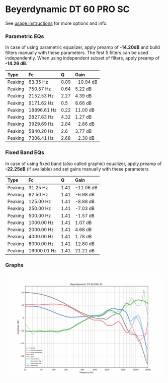 # Beyerdynamic DT 60 PRO SC
See [usage instructions](https://github.com/jaakkopasanen/AutoEq#usage) for more options and info.

### Parametric EQs
In case of using parametric equalizer, apply preamp of **-14.20dB** and build filters manually
with these parameters. The first 5 filters can be used independently.
When using independent subset of filters, apply preamp of **-14.26 dB**.

| Type    | Fc          |    Q | Gain      |
|:--------|:------------|:-----|:----------|
| Peaking | 63.35 Hz    | 0.09 | -10.94 dB |
| Peaking | 750.57 Hz   | 0.64 | 5.22 dB   |
| Peaking | 2152.53 Hz  | 2.27 | 4.39 dB   |
| Peaking | 9171.62 Hz  | 0.5  | 8.66 dB   |
| Peaking | 18896.61 Hz | 0.22 | 11.00 dB  |
| Peaking | 2827.63 Hz  | 4.32 | 1.27 dB   |
| Peaking | 3929.69 Hz  | 2.84 | -2.86 dB  |
| Peaking | 5840.20 Hz  | 2.6  | 3.77 dB   |
| Peaking | 7306.41 Hz  | 2.68 | -2.30 dB  |

### Fixed Band EQs
In case of using fixed band (also called graphic) equalizer, apply preamp of **-22.25dB**
(if available) and set gains manually with these parameters.

| Type    | Fc          |    Q | Gain      |
|:--------|:------------|:-----|:----------|
| Peaking | 31.25 Hz    | 1.41 | -11.06 dB |
| Peaking | 62.50 Hz    | 1.41 | -6.98 dB  |
| Peaking | 125.00 Hz   | 1.41 | -8.88 dB  |
| Peaking | 250.00 Hz   | 1.41 | -7.03 dB  |
| Peaking | 500.00 Hz   | 1.41 | -1.57 dB  |
| Peaking | 1000.00 Hz  | 1.41 | 1.07 dB   |
| Peaking | 2000.00 Hz  | 1.41 | 4.68 dB   |
| Peaking | 4000.00 Hz  | 1.41 | 1.78 dB   |
| Peaking | 8000.00 Hz  | 1.41 | 12.80 dB  |
| Peaking | 16000.01 Hz | 1.41 | 21.21 dB  |

### Graphs
![](./Beyerdynamic%20DT%2060%20PRO%20SC.png)